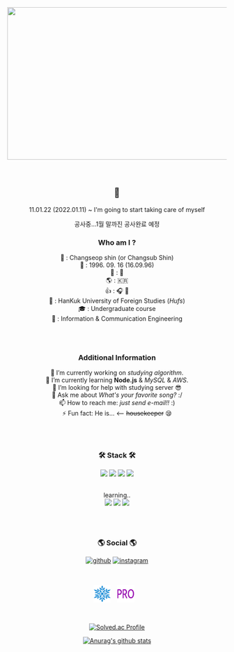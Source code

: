 
<!--
**changsub214/changsub214** is a ✨ _special_ ✨ repository because its `README.md` (this file) appears on your GitHub profile.
-->
<div align="center">

  <br/><br/>
  <img src="https://user-images.githubusercontent.com/18750947/149539794-bd8430e0-e493-4a26-b5f2-b03e14e9c4ae.jpg"  width="640" height="350">

  
  <br/>
  
##  :crescent_moon:    
  11.01.22 (2022.01.11) ~
I'm going to start taking care of myself

공사중...1월 말까진 공사완료 예정
  <br/>

  
  ### Who am I ?

:name_badge: : Changseop shin (or Changsub Shin)   
:birthday: : 1996. 09. 16 (16.09.96)   
:restroom: : :boy:   
:earth_americas: : :kr:   
  :+1: : :headphones: :running:   
  :school: : HanKuk University of Foreign Studies (*Hufs*)   
:mortar_board: :  Undergraduate course   
:blue_book: : Information & Communication Engineering   

  <br/><br/>
### Additional Information

  
 🔭 I’m currently working on *studying algorithm*.  
 🌱 I’m currently learning **Node.js** & *MySQL* & *AWS*.   
 🤔 I’m looking for help with studying server :sunglasses:    
 💬 Ask me about *What's your favorite song?* :/    
 📫 How to reach me: *just send e-mail!!* :)     
 ⚡ Fun fact: He is...  <-- ~~housekeeper~~ :sleepy:    
    
                           
                           
<br/><br/> 
  ### 🛠 Stack 🛠

  
<img src="https://img.shields.io/badge/Java-007396?style=flat-square&logo=Java&logoColor=white"> <img src="https://img.shields.io/badge/Python-3776AB?style=flat-square&logo=Python&logoColor=white"> <img src="https://img.shields.io/badge/C-A8B9CC?style=flat-sqaure&logo=c&logoColor=white"> 
<img src="https://img.shields.io/badge/Wireshark-1679A7?style=flat-sqaure&logo=Wireshark&logoColor=white">

<br/>
learning..<br/>
<img src="https://img.shields.io/badge/Node.js-339933?style=flat-sqaure&logo=Node.js&logoColor=white">
<img src="https://img.shields.io/badge/Amazon AWS-232F3E?style=flat-sqaure&logo=Amazon AWS&logoColor=white">
<img src="https://img.shields.io/badge/MySQL-4479A1?style=flat-sqaure&logo=MySQL&logoColor=white">


  
<br/><br/>
  
  
### :earth_americas: Social :earth_americas:

  
[<img src='https://cdn.jsdelivr.net/npm/simple-icons@3.0.1/icons/github.svg' alt='github' height='40'>](https://github.com/changsub214)  [<img src='https://cdn.jsdelivr.net/npm/simple-icons@3.0.1/icons/instagram.svg' alt='instagram' height='40'>](https://www.instagram.com/changsub_s/)  

  <br/><br/>
<a href='https://archiveprogram.github.com/'><img src='https://raw.githubusercontent.com/acervenky/animated-github-badges/master/assets/acbadge.gif' width='40' height='40'></a> <a href='https://github.com/pricing'><img src='https://raw.githubusercontent.com/acervenky/animated-github-badges/master/assets/pro.gif' width='40' height='40'></a> 

<br/>
  
  [![Solved.ac Profile](http://mazassumnida.wtf/api/v2/generate_badge?boj=changsub00)](https://solved.ac/changsub00/)

  
[![Anurag's github stats](https://github-readme-stats.vercel.app/api?username=changsub214&show_icons=true&theme=github_dark)](https://github.com/changsub214/github-readme-stats)

</div>




